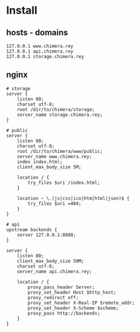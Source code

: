 Install
=======

hosts - domains
---------------

    127.0.0.1 www.chimera.rey
    127.0.0.1 api.chimera.rey
    127.0.0.1 storage.chimera.rey

nginx
-----

    # storage
    server {
        listen 80;
        charset utf-8;
        root /dir/to/chimera/storage;
        server_name storage.chimera.rey;
    }

    # public
    server {
        listen 80;
        charset utf-8;
        root /dir/to/chimera/www/public;
        server_name www.chimera.rey;
        index index.html;
        client_max_body_size 5M;

        location / {
            try_files $uri /index.html;
        }

        location ~ \.(js|css|ico|htm|html|json)$ {
            try_files $uri =404;
        }
    }

    # api
    upstream backends {
        server 127.0.0.1:8888;
    }

    server {
        listen 80;
        client_max_body_size 50M;
        charset utf-8;
        server_name api.chimera.rey;

        location / {
            proxy_pass_header Server;
            proxy_set_header Host $http_host;
            proxy_redirect off;
            proxy_set_header X-Real-IP $remote_addr;
            proxy_set_header X-Scheme $scheme;
            proxy_pass http://backends;
        }
    }
